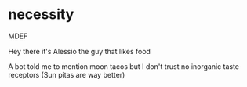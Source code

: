 # necessity

MDEF

Hey there it's Alessio the guy that likes food

A bot told me to mention moon tacos but I don't trust no inorganic taste receptors
(Sun pitas are way better)
